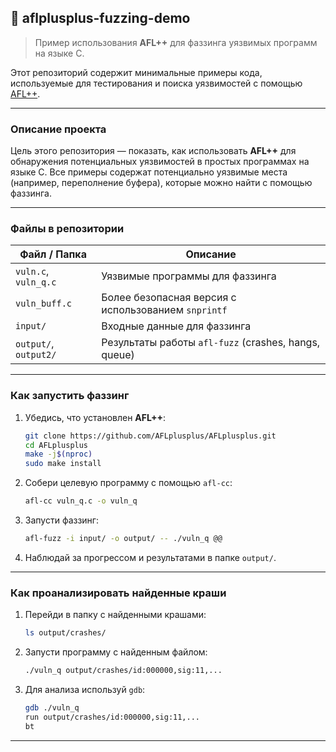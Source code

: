 ## 🧪 aflplusplus-fuzzing-demo

> Пример использования **AFL++** для фаззинга уязвимых программ на языке C.

Этот репозиторий содержит минимальные примеры кода, используемые для тестирования и поиска уязвимостей с помощью [AFL++](https://github.com/AFLplusplus/AFLplusplus).

---

### Описание проекта

Цель этого репозитория — показать, как использовать **AFL++** для обнаружения потенциальных уязвимостей в простых программах на языке C. Все примеры содержат потенциально уязвимые места (например, переполнение буфера), которые можно найти с помощью фаззинга.

---

### Файлы в репозитории

| Файл / Папка | Описание |
|--------------|----------|
| `vuln.c`, `vuln_q.c` | Уязвимые программы для фаззинга |
| `vuln_buff.c` | Более безопасная версия с использованием `snprintf` |
| `input/` | Входные данные для фаззинга |
| `output/`, `output2/` | Результаты работы `afl-fuzz` (crashes, hangs, queue) |

---

### Как запустить фаззинг

1. Убедись, что установлен **AFL++**:
   ```bash
   git clone https://github.com/AFLplusplus/AFLplusplus.git
   cd AFLplusplus
   make -j$(nproc)
   sudo make install
   ```

2. Собери целевую программу с помощью `afl-cc`:
   ```bash
   afl-cc vuln_q.c -o vuln_q
   ```

3. Запусти фаззинг:
   ```bash
   afl-fuzz -i input/ -o output/ -- ./vuln_q @@
   ```

4. Наблюдай за прогрессом и результатами в папке `output/`.

---

### Как проанализировать найденные краши

1. Перейди в папку с найденными крашами:
   ```bash
   ls output/crashes/
   ```

2. Запусти программу с найденным файлом:
   ```bash
   ./vuln_q output/crashes/id:000000,sig:11,...
   ```

3. Для анализа используй `gdb`:
   ```bash
   gdb ./vuln_q
   run output/crashes/id:000000,sig:11,...
   bt
   ```

---

